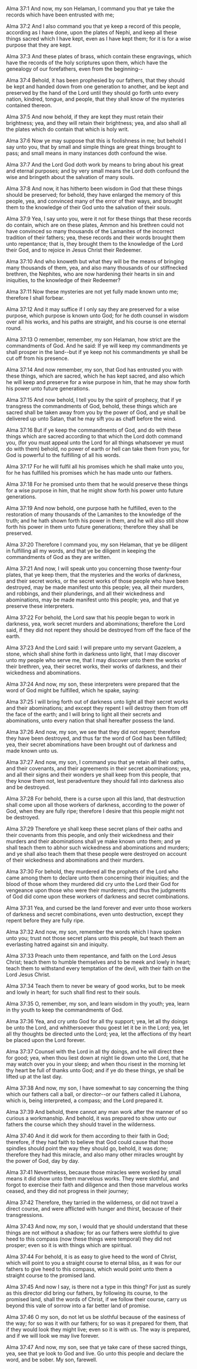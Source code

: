 Alma 37:1 And now, my son Helaman, I command you that ye take the
records which have been entrusted with me;

Alma 37:2 And I also command you that ye keep a record of this people,
according as I have done, upon the plates of Nephi, and keep all these
things sacred which I have kept, even as I have kept them; for it is for
a wise purpose that they are kept.

Alma 37:3 And these plates of brass, which contain these engravings,
which have the records of the holy scriptures upon them, which have the
genealogy of our forefathers, even from the beginning--

Alma 37:4 Behold, it has been prophesied by our fathers, that they
should be kept and handed down from one generation to another, and be
kept and preserved by the hand of the Lord until they should go forth
unto every nation, kindred, tongue, and people, that they shall know of
the mysteries contained thereon.

Alma 37:5 And now behold, if they are kept they must retain their
brightness; yea, and they will retain their brightness; yea, and also
shall all the plates which do contain that which is holy writ.

Alma 37:6 Now ye may suppose that this is foolishness in me; but behold
I say unto you, that by small and simple things are great things brought
to pass; and small means in many instances doth confound the wise.

Alma 37:7 And the Lord God doth work by means to bring about his great
and eternal purposes; and by very small means the Lord doth confound the
wise and bringeth about the salvation of many souls.

Alma 37:8 And now, it has hitherto been wisdom in God that these things
should be preserved; for behold, they have enlarged the memory of this
people, yea, and convinced many of the error of their ways, and brought
them to the knowledge of their God unto the salvation of their souls.

Alma 37:9 Yea, I say unto you, were it not for these things that these
records do contain, which are on these plates, Ammon and his brethren
could not have convinced so many thousands of the Lamanites of the
incorrect tradition of their fathers; yea, these records and their words
brought them unto repentance; that is, they brought them to the
knowledge of the Lord their God, and to rejoice in Jesus Christ their
Redeemer.

Alma 37:10 And who knoweth but what they will be the means of bringing
many thousands of them, yea, and also many thousands of our stiffnecked
brethren, the Nephites, who are now hardening their hearts in sin and
iniquities, to the knowledge of their Redeemer?

Alma 37:11 Now these mysteries are not yet fully made known unto me;
therefore I shall forbear.

Alma 37:12 And it may suffice if I only say they are preserved for a
wise purpose, which purpose is known unto God; for he doth counsel in
wisdom over all his works, and his paths are straight, and his course is
one eternal round.

Alma 37:13 O remember, remember, my son Helaman, how strict are the
commandments of God. And he said: If ye will keep my commandments ye
shall prosper in the land--but if ye keep not his commandments ye shall
be cut off from his presence.

Alma 37:14 And now remember, my son, that God has entrusted you with
these things, which are sacred, which he has kept sacred, and also which
he will keep and preserve for a wise purpose in him, that he may show
forth his power unto future generations.

Alma 37:15 And now behold, I tell you by the spirit of prophecy, that if
ye transgress the commandments of God, behold, these things which are
sacred shall be taken away from you by the power of God, and ye shall be
delivered up unto Satan, that he may sift you as chaff before the wind.

Alma 37:16 But if ye keep the commandments of God, and do with these
things which are sacred according to that which the Lord doth command
you, (for you must appeal unto the Lord for all things whatsoever ye
must do with them) behold, no power of earth or hell can take them from
you, for God is powerful to the fulfilling of all his words.

Alma 37:17 For he will fulfil all his promises which he shall make unto
you, for he has fulfilled his promises which he has made unto our
fathers.

Alma 37:18 For he promised unto them that he would preserve these things
for a wise purpose in him, that he might show forth his power unto
future generations.

Alma 37:19 And now behold, one purpose hath he fulfilled, even to the
restoration of many thousands of the Lamanites to the knowledge of the
truth; and he hath shown forth his power in them, and he will also still
show forth his power in them unto future generations; therefore they
shall be preserved.

Alma 37:20 Therefore I command you, my son Helaman, that ye be diligent
in fulfilling all my words, and that ye be diligent in keeping the
commandments of God as they are written.

Alma 37:21 And now, I will speak unto you concerning those twenty-four
plates, that ye keep them, that the mysteries and the works of darkness,
and their secret works, or the secret works of those people who have
been destroyed, may be made manifest unto this people; yea, all their
murders, and robbings, and their plunderings, and all their wickedness
and abominations, may be made manifest unto this people; yea, and that
ye preserve these interpreters.

Alma 37:22 For behold, the Lord saw that his people began to work in
darkness, yea, work secret murders and abominations; therefore the Lord
said, if they did not repent they should be destroyed from off the face
of the earth.

Alma 37:23 And the Lord said: I will prepare unto my servant Gazelem, a
stone, which shall shine forth in darkness unto light, that I may
discover unto my people who serve me, that I may discover unto them the
works of their brethren, yea, their secret works, their works of
darkness, and their wickedness and abominations.

Alma 37:24 And now, my son, these interpreters were prepared that the
word of God might be fulfilled, which he spake, saying:

Alma 37:25 I will bring forth out of darkness unto light all their
secret works and their abominations; and except they repent I will
destroy them from off the face of the earth; and I will bring to light
all their secrets and abominations, unto every nation that shall
hereafter possess the land.

Alma 37:26 And now, my son, we see that they did not repent; therefore
they have been destroyed, and thus far the word of God has been
fulfilled; yea, their secret abominations have been brought out of
darkness and made known unto us.

Alma 37:27 And now, my son, I command you that ye retain all their
oaths, and their covenants, and their agreements in their secret
abominations; yea, and all their signs and their wonders ye shall keep
from this people, that they know them not, lest peradventure they should
fall into darkness also and be destroyed.

Alma 37:28 For behold, there is a curse upon all this land, that
destruction shall come upon all those workers of darkness, according to
the power of God, when they are fully ripe; therefore I desire that this
people might not be destroyed.

Alma 37:29 Therefore ye shall keep these secret plans of their oaths and
their covenants from this people, and only their wickedness and their
murders and their abominations shall ye make known unto them; and ye
shall teach them to abhor such wickedness and abominations and murders;
and ye shall also teach them that these people were destroyed on account
of their wickedness and abominations and their murders.

Alma 37:30 For behold, they murdered all the prophets of the Lord who
came among them to declare unto them concerning their iniquities; and
the blood of those whom they murdered did cry unto the Lord their God
for vengeance upon those who were their murderers; and thus the
judgments of God did come upon these workers of darkness and secret
combinations.

Alma 37:31 Yea, and cursed be the land forever and ever unto those
workers of darkness and secret combinations, even unto destruction,
except they repent before they are fully ripe.

Alma 37:32 And now, my son, remember the words which I have spoken unto
you; trust not those secret plans unto this people, but teach them an
everlasting hatred against sin and iniquity.

Alma 37:33 Preach unto them repentance, and faith on the Lord Jesus
Christ; teach them to humble themselves and to be meek and lowly in
heart; teach them to withstand every temptation of the devil, with their
faith on the Lord Jesus Christ.

Alma 37:34 Teach them to never be weary of good works, but to be meek
and lowly in heart; for such shall find rest to their souls.

Alma 37:35 O, remember, my son, and learn wisdom in thy youth; yea,
learn in thy youth to keep the commandments of God.

Alma 37:36 Yea, and cry unto God for all thy support; yea, let all thy
doings be unto the Lord, and whithersoever thou goest let it be in the
Lord; yea, let all thy thoughts be directed unto the Lord; yea, let the
affections of thy heart be placed upon the Lord forever.

Alma 37:37 Counsel with the Lord in all thy doings, and he will direct
thee for good; yea, when thou liest down at night lie down unto the
Lord, that he may watch over you in your sleep; and when thou risest in
the morning let thy heart be full of thanks unto God; and if ye do these
things, ye shall be lifted up at the last day.

Alma 37:38 And now, my son, I have somewhat to say concerning the thing
which our fathers call a ball, or director--or our fathers called it
Liahona, which is, being interpreted, a compass; and the Lord prepared
it.

Alma 37:39 And behold, there cannot any man work after the manner of so
curious a workmanship. And behold, it was prepared to show unto our
fathers the course which they should travel in the wilderness.

Alma 37:40 And it did work for them according to their faith in God;
therefore, if they had faith to believe that God could cause that those
spindles should point the way they should go, behold, it was done;
therefore they had this miracle, and also many other miracles wrought by
the power of God, day by day.

Alma 37:41 Nevertheless, because those miracles were worked by small
means it did show unto them marvelous works. They were slothful, and
forgot to exercise their faith and diligence and then those marvelous
works ceased, and they did not progress in their journey;

Alma 37:42 Therefore, they tarried in the wilderness, or did not travel
a direct course, and were afflicted with hunger and thirst, because of
their transgressions.

Alma 37:43 And now, my son, I would that ye should understand that these
things are not without a shadow; for as our fathers were slothful to
give heed to this compass (now these things were temporal) they did not
prosper; even so it is with things which are spiritual.

Alma 37:44 For behold, it is as easy to give heed to the word of Christ,
which will point to you a straight course to eternal bliss, as it was
for our fathers to give heed to this compass, which would point unto
them a straight course to the promised land.

Alma 37:45 And now I say, is there not a type in this thing? For just as
surely as this director did bring our fathers, by following its course,
to the promised land, shall the words of Christ, if we follow their
course, carry us beyond this vale of sorrow into a far better land of
promise.

Alma 37:46 O my son, do not let us be slothful because of the easiness
of the way; for so was it with our fathers; for so was it prepared for
them, that if they would look they might live; even so it is with us.
The way is prepared, and if we will look we may live forever.

Alma 37:47 And now, my son, see that ye take care of these sacred
things, yea, see that ye look to God and live. Go unto this people and
declare the word, and be sober. My son, farewell.
